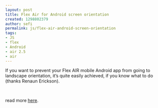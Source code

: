 ```yaml
---
layout: post
title: Flex Air for Android screen orientation
created: 1298802379
author: sefi
permalink: js/flex-air-android-screen-orientation
tags:
- JS
- flex
- Android
- air 2.5
- air
---
```

<p>If you want to prevent your Flex AIR mobile Android app from going to  landscape orientation, it&rsquo;s quite easily achieved, if you know what to  do (thanks Renaun Erickson).</p>
<p>&nbsp;</p>
<p>read more <a href="http://flexblackbelt.wordpress.com/2011/02/26/flex-air-for-android-screen-orientation/">here</a>.</p>
<p>&nbsp;</p>
